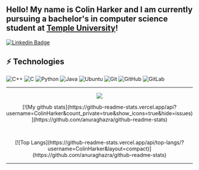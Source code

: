 ## Hello! My name is Colin Harker and I am currently pursuing a bachelor's in computer science student at [Temple University](https://www.temple.edu/)!
[![Linkedin Badge](https://img.shields.io/badge/-ColinHarker-blue?style=flat-square&logo=Linkedin&logoColor=white&link=https://www.linkedin.com/in/colin-harker//)](https://www.linkedin.com/in/colin-harker/)

## ⚡ Technologies


![C++](https://img.shields.io/badge/-C++-00599C?style=flat-square&logo=c)
![C](https://img.shields.io/badge/-C-00599C?style=flat-square&logo=c)
![Python](https://img.shields.io/badge/-Python-black?style=flat-square&logo=Python)
![Java](https://img.shields.io/badge/-java-E34A86?style=flat-square&logo=java)
![Ubuntu](https://img.shields.io/badge/-Ubuntu-black?style=flat-square&logo=Ubuntu)
![Git](https://img.shields.io/badge/-Git-black?style=flat-square&logo=git)
![GitHub](https://img.shields.io/badge/-GitHub-181717?style=flat-square&logo=github)
![GitLab](https://img.shields.io/badge/-GitLab-FCA121?style=flat-square&logo=gitlab)


---
<p align="center"> <img src="https://github-readme-stats.vercel.app/api?username=ColinHarker&count_private=true&show_icons=true&hide=issues" /> </p>
<p align="center"> [![My github stats](https://github-readme-stats.vercel.app/api?username=ColinHarker&count_private=true&show_icons=true&hide=issues)](https://github.com/anuraghazra/github-readme-stats) </p>
</br>
<p align="center"> [![Top Langs](https://github-readme-stats.vercel.app/api/top-langs/?username=ColinHarker&layout=compact)](https://github.com/anuraghazra/github-readme-stats) </p>

---